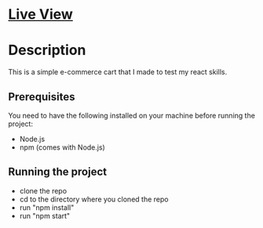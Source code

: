 # [Live View](https://omranalhasadi.github.io/shopping-cart/)


# Description

This is a simple e-commerce cart that I made to test my react skills.

## Prerequisites

You need to have the following installed on your machine before running the project:
- Node.js
- npm (comes with Node.js)

## Running the project

- clone the repo
- cd to the directory where you cloned the repo
- run "npm install"
- run "npm start"
